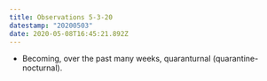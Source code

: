 ```yaml
---
title: Observations 5-3-20
datestamp: "20200503"
date: 2020-05-08T16:45:21.892Z
---
```

- Becoming, over the past many weeks, quaranturnal (quarantine-nocturnal).
